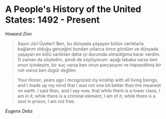 # A People's History of the United States: 1492 - Present

*Howard Zinn*

> Sayın Jüri Üyeleri! Ben, bu dünyada yaşayan bütün varlıklarla bağlarım
> olduğu gerçeğini bundan yıllarca önce gördüm ve dünyada yaşayan en kötü
> varlıktan daha iyi durumda olmadığıma karar verdim. O zaman da söyledim,
> şimdi de söylüyorum: aşağı tabaka varsa ben onun içindeyim, bir suç
> varsa ben onun parçasıyım ve *hapsedilmiş bir ruh varsa ben özgür
> değilim*.

  
> Your Honor, years ago I recognized my kinship with all living beings,
> and I made up my mind that I was not one bit better than the meanest on
> earth. I said then, and I say now, that while there is a lower class, I
> am in it; while there is a criminal element, I am of it, while there is
> a soul in prison, I am not free.

*Eugene Debs*
